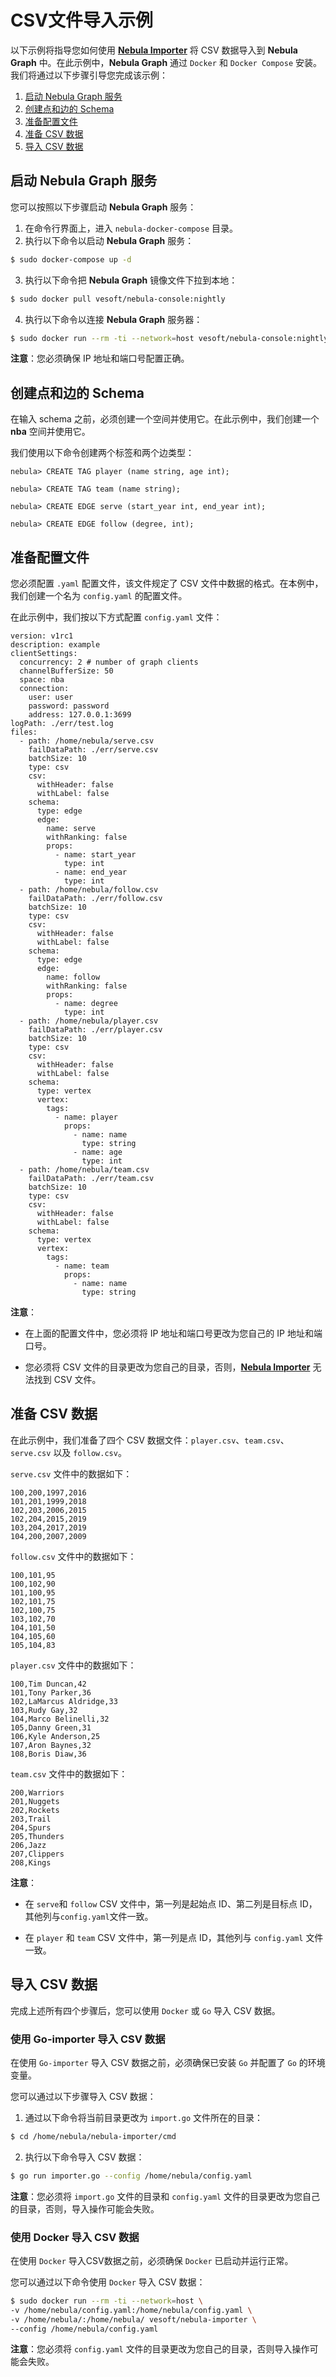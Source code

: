 # CSV文件导入示例

以下示例将指导您如何使用 [**Nebula Importer**](https://github.com/vesoft-inc/nebula-importer) 将 CSV 数据导入到 **Nebula Graph** 中。在此示例中，**Nebula Graph** 通过 `Docker` 和 `Docker Compose` 安装。我们将通过以下步骤引导您完成该示例：

1. [启动 Nebula Graph 服务](#启动-Nebula-Graph-服务)
2. [创建点和边的 Schema](#创建点和边的-Schema)
3. [准备配置文件](#准备配置文件)
4. [准备 CSV 数据](#准备-CSV-数据)
5. [导入 CSV 数据](#导入-CSV-数据)

## 启动 **Nebula Graph** 服务

您可以按照以下步骤启动 **Nebula Graph** 服务：

1. 在命令行界面上，进入 `nebula-docker-compose` 目录。
2. 执行以下命令以启动 **Nebula Graph** 服务：

```bash
$ sudo docker-compose up -d
```

3. 执行以下命令把 **Nebula Graph** 镜像文件下拉到本地：

```bash
$ sudo docker pull vesoft/nebula-console:nightly
```

4. 执行以下命令以连接 **Nebula Graph** 服务器：

```bash
$ sudo docker run --rm -ti --network=host vesoft/nebula-console:nightly --addr=127.0.0.1 --port=3699
```

**注意**：您必须确保 IP 地址和端口号配置正确。

## 创建点和边的 Schema

在输入 schema 之前，必须创建一个空间并使用它。在此示例中，我们创建一个 **nba** 空间并使用它。

我们使用以下命令创建两个标签和两个边类型：

```ngql
nebula> CREATE TAG player (name string, age int);

nebula> CREATE TAG team (name string);

nebula> CREATE EDGE serve (start_year int, end_year int);

nebula> CREATE EDGE follow (degree, int);
```

## 准备配置文件

您必须配置 `.yaml` 配置文件，该文件规定了 CSV 文件中数据的格式。在本例中，我们创建一个名为 `config.yaml` 的配置文件。

在此示例中，我们按以下方式配置 `config.yaml` 文件：

```ngql
version: v1rc1
description: example
clientSettings:
  concurrency: 2 # number of graph clients
  channelBufferSize: 50
  space: nba
  connection:
    user: user
    password: password
    address: 127.0.0.1:3699
logPath: ./err/test.log
files:
  - path: /home/nebula/serve.csv
    failDataPath: ./err/serve.csv
    batchSize: 10
    type: csv
    csv:
      withHeader: false
      withLabel: false
    schema:
      type: edge
      edge:
        name: serve
        withRanking: false
        props:
          - name: start_year
            type: int
          - name: end_year
            type: int
  - path: /home/nebula/follow.csv
    failDataPath: ./err/follow.csv
    batchSize: 10
    type: csv
    csv:
      withHeader: false
      withLabel: false
    schema:
      type: edge
      edge:
        name: follow
        withRanking: false
        props:
          - name: degree
            type: int
  - path: /home/nebula/player.csv
    failDataPath: ./err/player.csv
    batchSize: 10
    type: csv
    csv:
      withHeader: false
      withLabel: false
    schema:
      type: vertex
      vertex:
        tags:
          - name: player
            props:
              - name: name
                type: string
              - name: age
                type: int
  - path: /home/nebula/team.csv
    failDataPath: ./err/team.csv
    batchSize: 10
    type: csv
    csv:
      withHeader: false
      withLabel: false
    schema:
      type: vertex
      vertex:
        tags:
          - name: team
            props:
              - name: name
                type: string

```

**注意**：

* 在上面的配置文件中，您必须将 IP 地址和端口号更改为您自己的 IP 地址和端口号。

* 您必须将 CSV 文件的目录更改为您自己的目录，否则，[**Nebula Importer**](https://github.com/vesoft-inc/nebula-importer) 无法找到 CSV 文件。

## 准备 CSV 数据

在此示例中，我们准备了四个 CSV 数据文件：`player.csv`、`team.csv`、`serve.csv` 以及 `follow.csv`。

`serve.csv` 文件中的数据如下：

```csv
100,200,1997,2016
101,201,1999,2018
102,203,2006,2015
102,204,2015,2019
103,204,2017,2019
104,200,2007,2009
```

`follow.csv` 文件中的数据如下：

```csv
100,101,95
100,102,90
101,100,95
102,101,75
102,100,75
103,102,70
104,101,50
104,105,60
105,104,83
```

`player.csv` 文件中的数据如下：

```csv
100,Tim Duncan,42
101,Tony Parker,36
102,LaMarcus Aldridge,33
103,Rudy Gay,32
104,Marco Belinelli,32
105,Danny Green,31
106,Kyle Anderson,25
107,Aron Baynes,32
108,Boris Diaw,36
```

`team.csv` 文件中的数据如下：

```csv
200,Warriors
201,Nuggets
202,Rockets
203,Trail
204,Spurs
205,Thunders
206,Jazz
207,Clippers
208,Kings
```

**注意**：

* 在 `serve`和 `follow` CSV 文件中，第一列是起始点 ID、第二列是目标点 ID，其他列与`config.yaml`文件一致。

* 在 `player` 和 `team` CSV 文件中，第一列是点 ID，其他列与 `config.yaml` 文件一致。

## 导入 CSV 数据

完成上述所有四个步骤后，您可以使用 `Docker` 或 `Go` 导入 CSV 数据。

### 使用 Go-importer 导入 CSV 数据

在使用 `Go-importer` 导入 CSV 数据之前，必须确保已安装 `Go` 并配置了 `Go` 的环境变量。

您可以通过以下步骤导入 CSV 数据：

1. 通过以下命令将当前目录更改为 `import.go` 文件所在的目录：

```bash
$ cd /home/nebula/nebula-importer/cmd
```

2. 执行以下命令导入 CSV 数据：

```bash
$ go run importer.go --config /home/nebula/config.yaml
```

**注意**：您必须将 `import.go` 文件的目录和 `config.yaml` 文件的目录更改为您自己的目录，否则，导入操作可能会失败。

### 使用 Docker 导入 CSV 数据

在使用 `Docker` 导入CSV数据之前，必须确保 `Docker` 已启动并运行正常。

您可以通过以下命令使用 `Docker` 导入 CSV 数据：

```bash
$ sudo docker run --rm -ti --network=host \
-v /home/nebula/config.yaml:/home/nebula/config.yaml \
-v /home/nebula/:/home/nebula/ vesoft/nebula-importer \
--config /home/nebula/config.yaml
```

**注意**：您必须将 `config.yaml` 文件的目录更改为您自己的目录，否则导入操作可能会失败。
